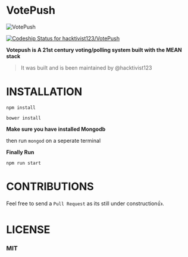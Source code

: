 # VotePush

![VotePush](https://res.cloudinary.com/hacktivist/image/upload/v1514542203/Capture123_qqcsiu.png)

[ ![Codeship Status for hacktivist123/VotePush](https://app.codeship.com/projects/17b2d470-72eb-0136-ec45-22b8058c50d0/status?branch=master)](https://app.codeship.com/projects/299496)
  
**Votepush is A 21st century voting/polling system built with the MEAN stack**

>It was built and is been maintained by @hacktivist123
>

# INSTALLATION

```npm install```<P>
```bower install```

**Make sure you have installed Mongodb**

then run ```mongod``` on a seperate terminal
  
 **Finally Run**
 
 ```npm run start```
 
 # CONTRIBUTIONS
 
 Feel free to send a <code>Pull Request</code> as its still under construction:+1:.
 
 
 # LICENSE
 
 <h3><b>MIT</b></h3>
 
